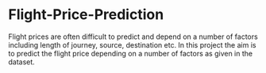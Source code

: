 # Flight-Price-Prediction
Flight prices are often difficult to predict and depend on a number of factors including length of journey, source, destination etc. In this project the aim is to predict the flight price depending on a number of factors as given in the dataset.
